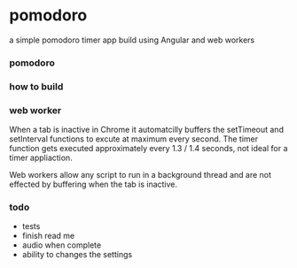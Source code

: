 # pomodoro
a simple pomodoro timer app build using Angular and web workers

### pomodoro

### how to build

### web worker

When a tab is inactive in Chrome it automatcilly buffers the setTimeout and setInterval functions to excute at maximum every second. The timer function gets executed approximately every 1.3 / 1.4 seconds, not ideal for a timer appliaction.

Web workers allow any script to run in a background thread and are not effected by buffering when the tab is inactive.

### todo

- tests
- finish read me
- audio when complete
- ability to changes the settings